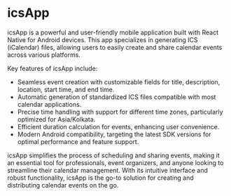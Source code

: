 # icsApp
icsApp is a powerful and user-friendly mobile application built with React Native for Android devices. This app specializes in generating ICS (iCalendar) files, allowing users to easily create and share calendar events across various platforms.

Key features of icsApp include:

- Seamless event creation with customizable fields for title, description, location, start time, and end time.
- Automatic generation of standardized ICS files compatible with most calendar applications.
- Precise time handling with support for different time zones, particularly optimized for Asia/Kolkata.
- Efficient duration calculation for events, enhancing user convenience.
- Modern Android compatibility, targeting the latest SDK versions for optimal performance and feature support.

icsApp simplifies the process of scheduling and sharing events, making it an essential tool for professionals, event organizers, and anyone looking to streamline their calendar management. With its intuitive interface and robust functionality, icsApp is the go-to solution for creating and distributing calendar events on the go.
